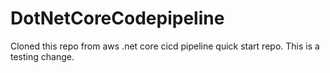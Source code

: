 # DotNetCoreCodepipeline
Cloned this repo from aws .net core cicd pipeline quick start repo.
This is a testing change.
